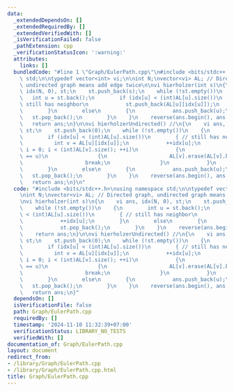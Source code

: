 ```yaml
---
data:
  _extendedDependsOn: []
  _extendedRequiredBy: []
  _extendedVerifiedWith: []
  _isVerificationFailed: false
  _pathExtension: cpp
  _verificationStatusIcon: ':warning:'
  attributes:
    links: []
  bundledCode: "#line 1 \"Graph/EulerPath.cpp\"\n#include <bits/stdc++.h>\nusing namespace\
    \ std;\n\ntypedef vector<int> vi;\n\nint N;\nvector<vi> AL; // Directed graph,\
    \ undirected graph means add edge twice\n\nvi hierholzer(int s)\n{\n    vi ans,\
    \ idx(N, 0), st;\n    st.push_back(s);\n    while (!st.empty())\n    {\n     \
    \   int u = st.back();\n        if (idx[u] < (int)AL[u].size())\n        { //\
    \ still has neighbor\n            st.push_back(AL[u][idx[u]]);\n            ++idx[u];\n\
    \        }\n        else\n        {\n            ans.push_back(u);\n         \
    \   st.pop_back();\n        }\n    }\n    reverse(ans.begin(), ans.end());\n \
    \   return ans;\n}\n\nvi hierholzerUndirected() //\n{\n    vi ans, idx(N, 0),\
    \ st;\n    st.push_back(0);\n    while (!st.empty())\n    {\n        int u = st.back();\n\
    \        if (idx[u] < (int)AL[u].size())\n        { // still has neighbor\n  \
    \          int v = AL[u][idx[u]];\n            ++idx[u];\n            for (int\
    \ i = 0; i < (int)AL[v].size(); ++i)\n            {\n                if (AL[v][i]\
    \ == u)\n                {\n                    AL[v].erase(AL[v].begin() + i);\n\
    \                    break;\n                }\n            }\n            st.push_back(v);\n\
    \        }\n        else\n        {\n            ans.push_back(u);\n         \
    \   st.pop_back();\n        }\n    }\n    reverse(ans.begin(), ans.end());\n \
    \   return ans;\n}\n"
  code: "#include <bits/stdc++.h>\nusing namespace std;\n\ntypedef vector<int> vi;\n\
    \nint N;\nvector<vi> AL; // Directed graph, undirected graph means add edge twice\n\
    \nvi hierholzer(int s)\n{\n    vi ans, idx(N, 0), st;\n    st.push_back(s);\n\
    \    while (!st.empty())\n    {\n        int u = st.back();\n        if (idx[u]\
    \ < (int)AL[u].size())\n        { // still has neighbor\n            st.push_back(AL[u][idx[u]]);\n\
    \            ++idx[u];\n        }\n        else\n        {\n            ans.push_back(u);\n\
    \            st.pop_back();\n        }\n    }\n    reverse(ans.begin(), ans.end());\n\
    \    return ans;\n}\n\nvi hierholzerUndirected() //\n{\n    vi ans, idx(N, 0),\
    \ st;\n    st.push_back(0);\n    while (!st.empty())\n    {\n        int u = st.back();\n\
    \        if (idx[u] < (int)AL[u].size())\n        { // still has neighbor\n  \
    \          int v = AL[u][idx[u]];\n            ++idx[u];\n            for (int\
    \ i = 0; i < (int)AL[v].size(); ++i)\n            {\n                if (AL[v][i]\
    \ == u)\n                {\n                    AL[v].erase(AL[v].begin() + i);\n\
    \                    break;\n                }\n            }\n            st.push_back(v);\n\
    \        }\n        else\n        {\n            ans.push_back(u);\n         \
    \   st.pop_back();\n        }\n    }\n    reverse(ans.begin(), ans.end());\n \
    \   return ans;\n}"
  dependsOn: []
  isVerificationFile: false
  path: Graph/EulerPath.cpp
  requiredBy: []
  timestamp: '2024-11-10 11:32:39+07:00'
  verificationStatus: LIBRARY_NO_TESTS
  verifiedWith: []
documentation_of: Graph/EulerPath.cpp
layout: document
redirect_from:
- /library/Graph/EulerPath.cpp
- /library/Graph/EulerPath.cpp.html
title: Graph/EulerPath.cpp
---
```


